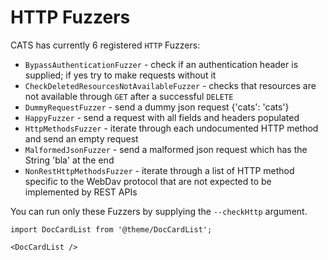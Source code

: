 # HTTP Fuzzers
CATS has currently 6 registered `HTTP` Fuzzers:
- `BypassAuthenticationFuzzer` - check if an authentication header is supplied; if yes try to make requests without it
- `CheckDeletedResourcesNotAvailableFuzzer` - checks that resources are not available through `GET` after a successful `DELETE`
- `DummyRequestFuzzer` - send a dummy json request {'cats': 'cats'}
- `HappyFuzzer` - send a request with all fields and headers populated
- `HttpMethodsFuzzer` - iterate through each undocumented HTTP method and send an empty request
- `MalformedJsonFuzzer` - send a malformed json request which has the String 'bla' at the end
- `NonRestHttpMethodsFuzzer` - iterate through a list of HTTP method specific to the WebDav protocol that are not expected to be implemented by REST APIs

You can run only these Fuzzers by supplying the `--checkHttp` argument.

```mdx-code-block
import DocCardList from '@theme/DocCardList';

<DocCardList />
```